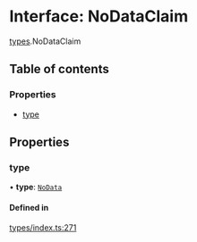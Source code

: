 # Interface: NoDataClaim

[types](../wiki/types).NoDataClaim

## Table of contents

### Properties

- [type](../wiki/types.NoDataClaim#type)

## Properties

### type

• **type**: [`NoData`](../wiki/types.ClaimType#nodata)

#### Defined in

[types/index.ts:271](https://github.com/PolymeshAssociation/polymesh-sdk/blob/31fdce23/src/types/index.ts#L271)
